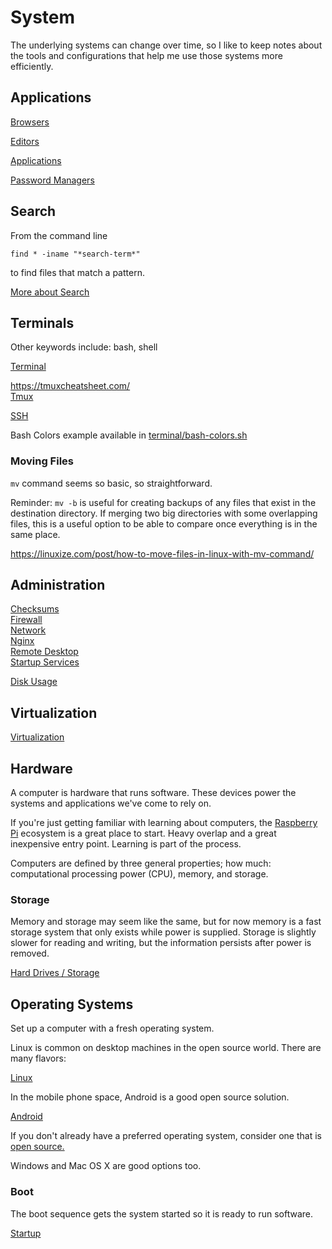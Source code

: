# System

The underlying systems can change over time, so I like to keep notes about the tools and configurations that help me use those systems more efficiently.

## Applications 

[Browsers](browsers.md)  

[Editors](editors/)  

[Applications](applications.md)  

[Password Managers](password-manager.md)  

## Search

From the command line


```
find * -iname "*search-term*"
```

to find files that match a pattern. 


[More about Search](search.md)

## Terminals

Other keywords include: bash, shell

[Terminal](terminal/index.md)  

https://tmuxcheatsheet.com/  
[Tmux](terminal/tmux.md)  

[SSH](terminal/ssh.md)  

Bash Colors example available in <a href="terminal/bash-colors.sh">terminal/bash-colors.sh</a>

### Moving Files

`mv` command seems so basic, so straightforward. 

Reminder: `mv -b` is useful for creating backups of any files that exist in the destination directory. If merging two big directories with some overlapping files, this is a useful option to be able to compare once everything is in the same place. 

https://linuxize.com/post/how-to-move-files-in-linux-with-mv-command/

## Administration

[Checksums](checksums.md)  
[Firewall](firewall.md)  
[Network](network.md)  
[Nginx](nginx.md)  
[Remote Desktop](remote-desktop.md)  
[Startup Services](startup-services.md)  

[Disk Usage](drives/disk-usage.md)  

## Virtualization

[Virtualization](virtualization/)  


## Hardware

A computer is hardware that runs software. These devices power the systems and applications we've come to rely on. 

If you're just getting familiar with learning about computers, the [Raspberry Pi](/pi/) ecosystem is a great place to start. Heavy overlap and a great inexpensive entry point. Learning is part of the process.

Computers are defined by three general properties; how much: computational processing power (CPU), memory, and storage. 

### Storage

Memory and storage may seem like the same, but for now memory is a fast storage system that only exists while power is supplied. Storage is slightly slower for reading and writing, but the information persists after power is removed. 

[Hard Drives / Storage](drives/)   


## Operating Systems

Set up a computer with a fresh operating system.

Linux is common on desktop machines in the open source world. There are many flavors:

[Linux](linux/)  

In the mobile phone space, Android is a good open source solution.

[Android](android/)  

If you don't already have a preferred operating system, consider one that is [open source.](https://opensource.guide)

Windows and Mac OS X are good options too. 

### Boot

The boot sequence gets the system started so it is ready to run software. 

[Startup](startup.md)  


